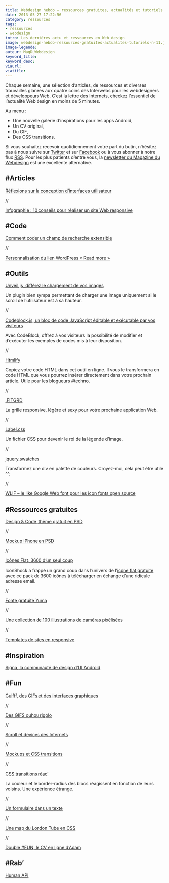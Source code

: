 ```yaml
---
title: Webdesign hebdo – ressources gratuites, actualités et tutoriels – 11
date: 2013-05-27 17:22:56
category: ressources
tags:
- ressources
- webdesign
intro: Les dernières actu et ressources en Web design
image: webdesign-hebdo-ressources-gratuites-actualites-tutoriels-n-11.jpg
image-legende:
auteur: MagDuWebdesign
keyword_title:
keyword_desc:
viaurl:
viatitle:
---
```


<p>Chaque semaine, une sélection d’articles, de&nbsp;ressources&nbsp;et diverses trouvailles glanées aux quatre coins des Interwebs pour les webdesigners et développeurs Web. C’est la lettre des Internets, checkez l’essentiel de l’actualité Web design&nbsp;en moins de 5 minutes.</p>
<p>Au menu :</p>
<ul>
<li>Une nouvelle galerie d’inspirations pour les apps Android,</li>
<li>Un CV original,</li>
<li>Du GIF,</li>
<li>Des CSS transitions.</li>
</ul>
<p>Si vous souhaitez recevoir quotidiennement votre part du butin, n’hésitez pas à nous suivre sur&nbsp;<a title="Nous suivre sur Twitter " href="https://twitter.com/#!/MagDuWebdesign" target="_blank">Twitter</a>&nbsp;et sur&nbsp;<a title="Nous suivre sur Facebook" href="http://www.facebook.com/pages/Magazine-Du-Webdesign/213372618767122" target="_blank">Facebook</a>&nbsp;ou à vous abonner à notre flux&nbsp;<a title="Abonnez-vous à notre flux RSS" href="http://feeds.feedburner.com/magazineduwebdesign/xaVh" target="_blank">RSS</a>. Pour les plus patients d’entre vous, la&nbsp;<a title="S'inscrire à la newsletter" href="http://magazineduwebdesign.com/sinscrire-a-la-newsletter">newsletter du Magazine du Webdesign</a>&nbsp;est une excellente alternative.</p>
<h2>#Articles</h2>
<p><a href="http://thelayout.cc/" target="_blank">Réflexions sur la conception d’interfaces utilisateur</a></p>
<p>//</p>
<p><a href="http://readwrite.com/2013/04/16/10-developer-tips-to-build-a-responsive-website-infographic" target="_blank">Infographie : 10 conseils pour réaliser un site Web responsive</a></p>
<h2>#Code</h2>
<p><a href="http://designshack.net/articles/css/expanding-html5-css3-search-input-field/" target="_blank">Comment coder un champ de recherche extensible</a></p>
<p>//</p>
<p><a title="Personnalisation du lien WordPress «&nbsp;Read more&nbsp;»" href="http://magazineduwebdesign.com/tutoriel-wordpress-personnaliser-read-more" rel="bookmark">Personnalisation du lien WordPress «&nbsp;Read more&nbsp;»</a></p>
<h2>#Outils</h2>
<p><a href="http://luis-almeida.github.io/unveil/" target="_blank">Unveil.js, différez le chargement de vos images</a></p>
<p>Un plugin bien sympa permettant de charger une image uniquement si le scroll de l’utilisateur est à sa hauteur.</p>
<p>//</p>
<p><a href="http://filepicker.github.io/codeblock.js/" target="_blank">Codeblock.js, un bloc de code JavaScript éditable et exécutable par vos visiteurs</a></p>
<p>Avec CodeBlock, offrez à vos visiteurs la possibilité de modifier et d’exécuter les exemples de codes mis à leur disposition.</p>
<p>//</p>
<p><a href="http://www.htmlify.net/" target="_blank">Htmlify</a></p>
<p>Copiez votre code HTML dans cet outil en ligne. Il vous le transformera en code HTML que vous pourrez insérer directement dans votre prochain article. Utile pour les blogueurs #techno.</p>
<p>//</p>
<p><a href="http://www.fitgrd.com/" target="_blank">.FITGRD</a></p>
<p>La grille responsive, légère et sexy pour votre prochaine application Web.</p>
<p>//</p>
<p><a href="http://usablica.github.io/label.css/" target="_blank">Label.css</a></p>
<p>Un fichier CSS pour devenir le roi de la légende d’image.</p>
<p>//</p>
<p><a href="https://github.com/maxmackie/jquery.swatches" target="_blank">jquery.swatches</a></p>
<p>Transformez une div en palette de couleurs. Croyez-moi, cela peut être utile ^^.</p>
<p>//</p>
<p><a title="WLIF – le like Google Web font pour les icon fonts open source" href="http://magazineduwebdesign.com/we-love-icon-font-open-source" rel="bookmark">WLIF – le like Google Web font pour les icon fonts open source</a></p>
<h2>#Ressources gratuites</h2>
<p><a href="http://diogodantas.com/designcode" target="_blank">Design &amp; Code, thème gratuit en PSD</a></p>
<p>//</p>
<p><a href="http://dribbble.com/shots/1074376-Free-iPhone-Mockup-PSD" target="_blank">Mockup iPhone en PSD</a></p>
<p>//</p>
<p><a href="http://www.iconshock.com/icon_sets/flat-icons/" target="_blank">Icônes Flat, 3600 d’un seul coup</a></p>
<p>IconShock a frappé un grand coup dans l’univers de l’<a title="Connaissez-vous ces 40 fabuleux packs d’icônes flat design ?" href="http://magazineduwebdesign.com/icones-flat-design">icône flat gratuite</a> avec ce pack de 3600 icônes à télécharger en échange d’une ridicule adresse email.</p>
<p>//</p>
<p><a href="http://www.behance.net/gallery/Yuma-Typeface/8758599" target="_blank">Fonte gratuite Yuma</a></p>
<p>//</p>
<p><a href="http://b.illbrown.com/camera/" target="_blank">Une collection de 100 illustrations de caméras pixélisées</a></p>
<p>//</p>
<p><a href="http://html5up.net/" target="_blank">Templates de sites en responsive</a></p>
<h2>#Inspiration</h2>
<p><a href="http://www.signa.li/" target="_blank">Signa, la communauté de design d’UI Android</a></p>
<h2>#Fun</h2>
<p><a href="http://guifff.com/" target="_blank">Guifff, des GIFs et des interfaces graphiques</a></p>
<p>//</p>
<p><a href="http://bisouslescopains.tumblr.com/" target="_blank">Des GIFS&nbsp;ouhou rigolo</a></p>
<p>//</p>
<p><a href="http://codepen.io/P233/pen/LCBby" target="_blank">Scroll et devices des Internets</a></p>
<p>//</p>
<p><a href="http://tympanus.net/codrops/2013/05/15/morphing-devices/" target="_blank">Mockups et CSS transitions</a></p>
<p>//</p>
<p><a href="http://codepen.io/kindofone/details/rGcfs" target="_blank">CSS transitions réac’</a></p>
<p>La couleur et le border-radius des blocs réagissent en fonction de leurs voisins. Une expérience étrange.</p>
<p>//</p>
<p><a href="http://tympanus.net/Tutorials/NaturalLanguageForm/" target="_blank">Un formulaire dans un texte</a></p>
<p>//</p>
<p><a href="http://www.csstubemap.co.uk/" target="_blank">Une map du&nbsp;London Tube en CSS</a></p>
<p>//</p>
<p><a href="http://awaxman.com/" target="_blank">Double #FUN, le CV en ligne d’Adam</a></p>
<h2>#Rab’</h2>
<p><a href="http://humanapi.co/" target="_blank">Human API</a></p>
